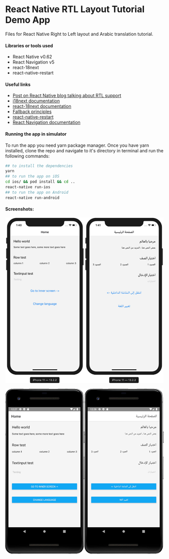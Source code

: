# React Native RTL Layout Tutorial Demo App

Files for React Native Right to Left layout and Arabic translation tutorial.

#### Libraries or tools used

 * React Native v0.62
 * React Navigation v5
 * react-18next
 * react-native-restart

#### Useful links

 * [Post on React Native blog talking about RTL support](https://reactnative.dev/blog/2016/08/19/right-to-left-support-for-react-native-apps)
 * [i18next documentation](https://www.i18next.com/)
 * [react-18next documentation](https://react.i18next.com/)
 * [Fallback principles](https://www.i18next.com/principles/fallback)
 * [react-native-restart](https://github.com/avishayil/react-native-restart)
 * [React Navigation documentation](https://reactnavigation.org/)

#### Running the app in simulator

To run the app you need yarn package manager. Once you have yarn installed, clone the repo and navigate to it's directory in terminal and run the following commands:

 ```sh
 ## to install the dependencies
 yarn
 ## to run the app on iOS
 cd ios/ && pod install && cd ..
 react-native run-ios
 ## to run the app on Android
 react-native run-android
 ```

#### Screenshots:

![iOS React Native LTR/RTL English/Arabic](/screenshots/ios-translated.png)

![Android React Native LTR/RTL English/Arabic](/screenshots/android-translated.png)
